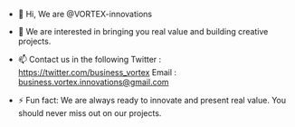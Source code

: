 - 👋 Hi, We are @VORTEX-innovations
- 👀 We are interested in bringing you real value and building creative projects.

  

- 📫 Contact us in the following
  Twitter : https://twitter.com/business_vortex
  Email : business.vortex.innovations@gmail.com

- ⚡ Fun fact: We are always ready to innovate and present real value.
You should never miss out on our projects.

<!---
VORTEX-innovations/VORTEX-innovations is a ✨ special ✨ repository because its `README.md` (this file) appears on your GitHub profile.
You can click the Preview link to take a look at your changes.
--->
